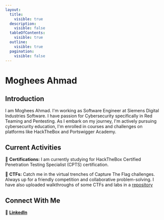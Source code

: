 ```yaml
---
layout:
  title:
    visible: true
  description:
    visible: false
  tableOfContents:
    visible: true
  outline:
    visible: true
  pagination:
    visible: false
---
```


# Moghees Ahmad

## Introduction

I am Moghees Ahmad. I'm working as Software Engineer at Siemens Digital Industries Software. I have passion for Cybersecurity specifically in Red Teaming and Pentesting. As I embark on my journey, I'm actively pursuing cybersecurity education, I'm enrolled in courses and challenges on platforms like HackTheBox and Portswigger Academy.

## Current Activities

📜 **Certifications:** I am currently studying for HackTheBox Certified Penetration Testing Specialist (CPTS) certification. 

🔭 **CTFs:** Catch me in the virtual trenches of Capture The Flag challenges. Always up for a friendly competition and collaborative problem-solving. I have also uploaded walkthroughs of some CTFs and labs in a [repository](https://github.com/Moghees244/CTF)

## Connect With Me

🔗 **<a href="https://www.linkedin.com/in/moghees-ahmad-064a94188">LinkedIn</a>**
